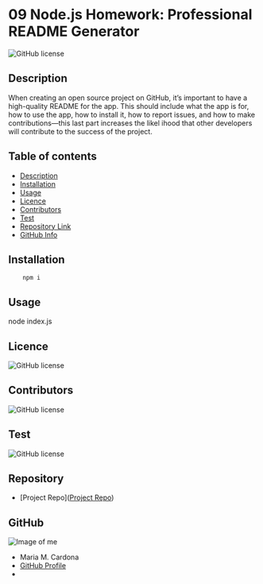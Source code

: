 
# **09 Node.js Homework: Professional README Generator**

![GitHub license](https://img.shields.io/badge/license-MIT-blue.svg)
## Description 

When creating an open source project on GitHub, it’s important to have a high-quality README for the app. This should include what the app is for, how to use the app, how to install it, how to report issues, and how to make contributions&mdash;this last part increases the likel ihood that other developers will contribute to the success of the project.
## Table of contents
- [Description](#Description)
- [Installation](#Installation)
- [Usage](#Usage)
- [Licence](#Licence)
- [Contributors](#Contributors)
- [Test](#Test)
- [Repository Link](#Repository)
- [GitHub Info](#GitHub) 
## Installation
        npm i
## Usage
node index.js
## Licence
![GitHub license](https://img.shields.io/badge/license-MIT-blue.svg)
## Contributors
![GitHub license](https://img.shields.io/badge/made%20by-Maria%20Cardona-brightgreen)
## Test
![GitHub license](https://img.shields.io/badge/test-100%25-success)
## Repository
- [Project Repo]([Project Repo](https://github.com/mechas8703/09-Node.js-Professional-README-Generator))
## GitHub
![Image of me](https://avatars.githubusercontent.com/u/92689466?v=4)
- Maria M. Cardona
- [GitHub Profile](https://github.com/mechas8703)
- <null>

